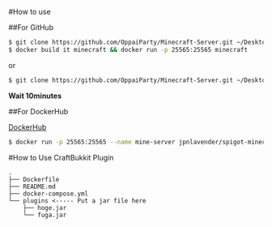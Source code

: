 #How to use

##For GitHub

~~~bash
$ git clone https://github.com/OppaiParty/Minecraft-Server.git ~/Desktop/Minecraft-Server && cd ~/Desktop/Minecraft-Server
$ docker build it minecraft && docker run -p 25565:25565 minecraft
~~~
or
~~~bash
$ git clone https://github.com/OppaiParty/Minecraft-Server.git ~/Desktop/Minecraft-Server && ~/Desktop/Minecraft-Server/start.sh
~~~
**Wait 10minutes**

##For DockerHub

[DockerHub](https://hub.docker.com/r/jpnlavender/spigot-minecraft-server/)

~~~bash
$ docker run -p 25565:25565 --name mine-server jpnlavender/spigot-minecraft-server
~~~

#How to Use CraftBukkit Plugin

~~~
.
├── Dockerfile
├── README.md
├── docker-compose.yml
└── plugins <----- Put a jar file here
    ├── hoge.jar
    └── fuga.jar
~~~
